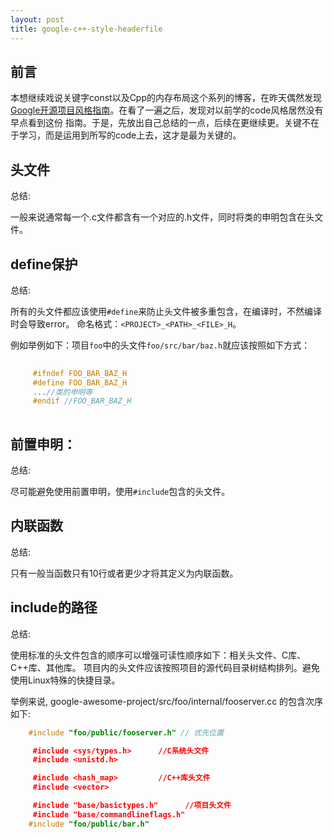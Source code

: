 ```yaml
---
layout: post
title: google-c++-style-headerfile
---
```


## 前言

本想继续戏说关键字const以及Cpp的内存布局这个系列的博客，在昨天偶然发现[Google开源项目风格指南](http://zh-google-styleguide.readthedocs.io/en/latest/google-cpp-styleguide/headers/)。在看了一遍之后，发现对以前学的code风格居然没有早点看到这份
指南。于是，先放出自己总结的一点，后续在更继续更。关键不在于学习，而是运用到所写的code上去，这才是最为关键的。

## 头文件


总结:

一般来说通常每一个.c文件都含有一个对应的.h文件，同时将类的申明包含在头文件。


## define保护

总结:

 所有的头文件都应该使用``#define``来防止头文件被多重包含，在编译时，不然编译时会导致error。
 命名格式：``<PROJECT>_<PATH>_<FILE>_H``。
 

 例如举例如下：项目``foo``中的头文件``foo/src/bar/baz.h``就应该按照如下方式：
 
```C++
  
     #ifndef FOO_BAR_BAZ_H
     #define FOO_BAR_BAZ_H
     ...//类的申明等
     #endif //FOO_BAR_BAZ_H
     
```

## 前置申明：

  
 总结:
  
 尽可能避免使用前置申明，使用``#include``包含的头文件。
      
   
 
 
 ##  内联函数

 总结:
 
 只有一般当函数只有10行或者更少才将其定义为内联函数。
 
 
 
 ##  include的路径
 
 总结:
  
  使用标准的头文件包含的顺序可以增强可读性顺序如下：相关头文件、C库、C++库、其他库。
  项目内的头文件应该按照项目的源代码目录树结构排列。避免使用Linux特殊的快捷目录。
  

  举例来说, google-awesome-project/src/foo/internal/fooserver.cc 的包含次序如下:
  
  ```C++
      #include "foo/public/fooserver.h" // 优先位置

      #include <sys/types.h>      //C系统头文件
      #include <unistd.h>

      #include <hash_map>         //C++库头文件
      #include <vector>

      #include "base/basictypes.h"      //项目头文件
      #include "base/commandlineflags.h"
      #include "foo/public/bar.h"
 ```
  
